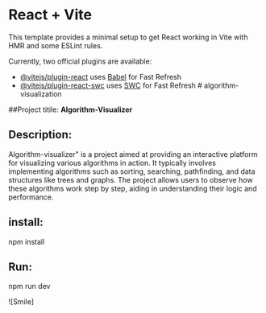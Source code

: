 # React + Vite

This template provides a minimal setup to get React working in Vite with HMR and some ESLint rules.

Currently, two official plugins are available:

- [@vitejs/plugin-react](https://github.com/vitejs/vite-plugin-react/blob/main/packages/plugin-react/README.md) uses [Babel](https://babeljs.io/) for Fast Refresh
- [@vitejs/plugin-react-swc](https://github.com/vitejs/vite-plugin-react-swc) uses [SWC](https://swc.rs/) for Fast Refresh
#   a l g o r i t h m - v i s u a l i z a t i o n 
 
 

##Project titile: 
**Algorithm-Visualizer**

## Description:

Algorithm-visualizer" is a project aimed at providing an interactive platform for visualizing various algorithms in action. It typically involves implementing algorithms such as sorting, searching, pathfinding, and data structures like trees and graphs. The project allows users to observe how these algorithms work step by step, aiding in understanding their logic and performance.


## install:

npm install

## Run:
 npm run dev


![Smile]